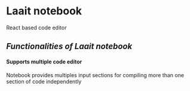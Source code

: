 # Laait notebook
React based code editor

## <i> Functionalities of Laait notebook </i>
#### Supports multiple code editor
<e> Notebook provides multiples input sections for compiling more than one section of code independently </e>
